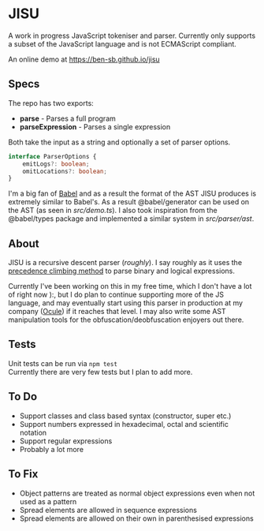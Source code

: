 # JISU

A work in progress JavaScript tokeniser and parser. Currently only supports a subset of the JavaScript language and is not ECMAScript compliant.

An online demo at https://ben-sb.github.io/jisu

## Specs
The repo has two exports:
* **parse** - Parses a full program
* **parseExpression** - Parses a single expression

Both take the input as a string and optionally a set of parser options.
```typescript
interface ParserOptions {
    emitLogs?: boolean;
    omitLocations?: boolean;
}
```

I'm a big fan of [Babel](https://github.com/babel/babel) and as a result the format of the AST JISU produces is extremely similar to Babel's. As a result @babel/generator can be used on the AST (as seen in *src/demo.ts*). I also took inspiration from the @babel/types package and implemented a similar system in *src/parser/ast*.

## About
JISU is a recursive descent parser (*roughly*). I say roughly as it uses the [precedence climbing method](https://en.wikipedia.org/wiki/Operator-precedence_parser) to parse binary and logical expressions.

Currently I've been working on this in my free time, which I don't have a lot of right now ):, but I do plan to continue supporting more of the JS language, and may eventually start using this parser in production at my company ([Ocule](https://ocule.io)) if it reaches that level. I may also write some AST manipulation tools for the obfuscation/deobfuscation enjoyers out there.

## Tests
Unit tests can be run via ```npm test```<br/>
Currently there are very few tests but I plan to add more.

## To Do
* Support classes and class based syntax (constructor, super etc.)
* Support numbers expressed in hexadecimal, octal and scientific notation
* Support regular expressions
* Probably a lot more

## To Fix
* Object patterns are treated as normal object expressions even when not used as a pattern
* Spread elements are allowed in sequence expressions
* Spread elements are allowed on their own in parenthesised expressions